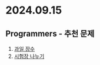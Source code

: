 # 2024.09.15

## Programmers - 추천 문제
1. [과일 장수](https://school.programmers.co.kr/learn/courses/30/lessons/135808)
2. [시험장 나누기](https://school.programmers.co.kr/learn/courses/30/lessons/81305)